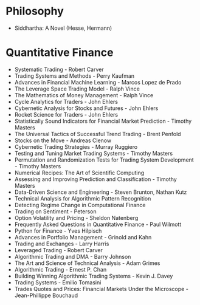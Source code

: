 # Philosophy  

- Siddhartha: A Novel (Hesse, Hermann)  

# Quantitative Finance  

- Systematic Trading - Robert Carver  
- Trading Systems and Methods - Perry Kaufman  
- Advances in Financial Machine Learning - Marcos Lopez de Prado  
- The Leverage Space Trading Model - Ralph Vince  
- The Mathematics of Money Management - Ralph Vince  
- Cycle Analytics for Traders - John Ehlers  
- Cybernetic Analysis for Stocks and Futures - John Ehlers  
- Rocket Science for Traders - John Ehlers  
- Statistically Sound Indicators for Financial Market Prediction - Timothy Masters  
- The Universal Tactics of Successful Trend Trading - Brent Penfold  
- Stocks on the Move - Andreas Clenow  
- Cybernetic Trading Strategies - Murray Ruggiero  
- Testing and Tuning Market Trading Systems - Timothy Masters  
- Permutation and Randomization Tests for Trading System Development - Timothy Masters  
- Numerical Recipes: The Art of Scientific Computing  
- Assessing and Improving Prediction and Classification - Timothy Masters  
- Data-Driven Science and Engineering - Steven Brunton, Nathan Kutz  
- Technical Analysis for Algorithmic Pattern Recognition  
- Detecting Regime Change in Computational Finance  
- Trading on Sentiment - Peterson  
- Option Volatility and Pricing - Sheldon Natenberg  
- Frequently Asked Questions in Quantitative Finance - Paul Wilmott  
- Python for Finance - Yves Hilpisch  
- Advances in Portfolio Management - Grinold and Kahn  
- Trading and Exchanges - Larry Harris  
- Leveraged Trading - Robert Carver  
- Algorithmic Trading and DMA - Barry Johnson  
- The Art and Science of Technical Analysis - Adam Grimes  
- Algorithmic Trading - Ernest P. Chan  
- Building Winning Algorithmic Trading Systems - Kevin J. Davey  
- Trading Systems - Emilio Tomasini  
- Trades Quotes and Prices: Financial Markets Under the Microscope - Jean-Phillippe Bouchaud  
